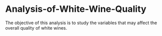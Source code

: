 # Analysis-of-White-Wine-Quality
The objective of this analysis is to study the variables that may affect the overall quality of white wines. 
